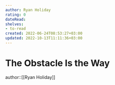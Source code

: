 ```yaml
---
author: Ryan Holiday
rating: 0
dateRead: 
shelves: 
- to-read
created: 2022-06-24T08:53:27+03:00
updated: 2022-10-13T11:11:36+03:00
---
```

# The Obstacle Is the Way

author::[[Ryan Holiday]]